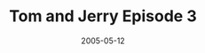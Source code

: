 ---
title: "Tom and Jerry Episode 3"
developer: "Denki"
brand: "Cartoon Network"
menu: "Cartoon Network/Tom and Jerry/Tom and Jerry Episode 3/ModeSelect.jpg"
gameplay: "Cartoon Network/Tom and Jerry/Tom and Jerry Episode 3/Play002Outside.jpg"
archived: "2023-09-30"
date: "2005-05-12"
scores:
  sort: score
  reverse: true
  filter: "item.game == page.slug"
links:
  - title: Play
    url: "http://denki.co.uk/sky/tj3/app.html"
---